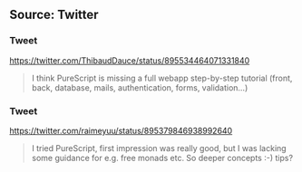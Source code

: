 
## Source: Twitter

### Tweet

https://twitter.com/ThibaudDauce/status/895534464071331840

> I think PureScript is missing a full webapp step-by-step tutorial (front, back, database, mails, authentication, forms, validation…)

### Tweet

https://twitter.com/raimeyuu/status/895379846938992640

> I tried PureScript, first impression was really good, but I was lacking some guidance for e.g. free monads etc. So deeper concepts :-) tips?

